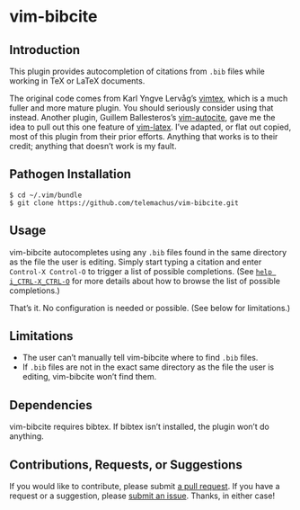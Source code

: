 # vim-bibcite

## Introduction

This plugin provides autocompletion of citations from `.bib` files while
working in TeX or LaTeX documents.

The original code comes from Karl Yngve Lervåg’s [vimtex][vt], which is a much
fuller and more mature plugin. You should seriously consider using that
instead. Another plugin, Guillem Ballesteros’s [vim-autocite][vac], gave me the
idea to pull out this one feature of [vim-latex][vt]. I’ve adapted, or flat out
copied, most of this plugin from their prior efforts. Anything that works is to
their credit; anything that doesn’t work is my fault.

[vt]: https://github.com/lervag/vimtex
[vac]: https://github.com/GCBallesteros/vim-autocite

## Pathogen Installation

```console
$ cd ~/.vim/bundle
$ git clone https://github.com/telemachus/vim-bibcite.git
```

## Usage

vim-bibcite autocompletes using any `.bib` files found in the same directory as
the file the user is editing. Simply start typing a citation and enter
`Control-X Control-O` to trigger a list of possible completions. (See [`help
i_CTRL-X_CTRL-O`][cxco] for more details about how to browse the list of possible
completions.)

That’s it. No configuration is needed or possible. (See below for limitations.)

[cxco]: http://vimdoc.sourceforge.net/htmldoc/insert.html#i_CTRL-X_CTRL-O

## Limitations

+ The user can’t manually tell vim-bibcite where to find `.bib` files.
+ If `.bib` files are not in the exact same directory as the file the user is
  editing, vim-bibcite won’t find them.

## Dependencies

vim-bibcite requires bibtex. If bibtex isn’t installed, the plugin won’t do anything.

## Contributions, Requests, or Suggestions

If you would like to contribute, please submit [a pull request][pr]. If you
have a request or a suggestion, please [submit an issue][issue]. Thanks, in either case!

[pr]: https://github.com/telemachus/vim-bibcite/pulls
[issue]: https://github.com/telemachus/vim-bibcite/issues
